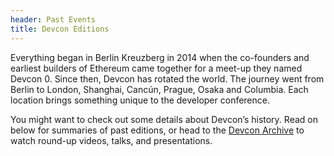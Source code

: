 ```yaml
---
header: Past Events
title: Devcon Editions
---
```


Everything began in Berlin Kreuzberg in 2014 when the co-founders and earliest builders of Ethereum came together for a meet-up they named Devcon 0. Since then, Devcon has rotated the world. The journey went from Berlin to London, Shanghai, Cancún, Prague, Osaka and Columbia. Each location brings something unique to the developer conference.

You might want to check out some details about Devcon’s history. Read on below for summaries of past editions, or head to the [Devcon Archive](https://archive.devcon.org/archive) to watch round-up videos, talks, and presentations.
